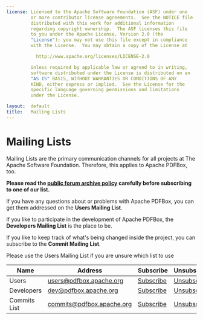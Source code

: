 ```yaml
---
license: Licensed to the Apache Software Foundation (ASF) under one
         or more contributor license agreements.  See the NOTICE file
         distributed with this work for additional information
         regarding copyright ownership.  The ASF licenses this file
         to you under the Apache License, Version 2.0 (the
         "License"); you may not use this file except in compliance
         with the License.  You may obtain a copy of the License at

           http://www.apache.org/licenses/LICENSE-2.0

         Unless required by applicable law or agreed to in writing,
         software distributed under the License is distributed on an
         "AS IS" BASIS, WITHOUT WARRANTIES OR CONDITIONS OF ANY
         KIND, either express or implied.  See the License for the
         specific language governing permissions and limitations
         under the License.

layout:  default
title:   Mailing Lists
---
```


# Mailing Lists

Mailing Lists are the primary communication channels for all projects at 
The Apache Software Foundation. Therefore, this applies to Apache PDFBox, too. 

**Please read the [public forum archive policy](http://www.apache.org/foundation/public-archives.html) carefully before subscribing to one of our list.**

If you have any questions about or problems with Apache PDFBox, you can get them addressed 
on the **Users Mailing List**. 

If you like to participate in the development of Apache PDFBox, 
the **Developers Mailing List** is the place to be. 

If you like to keep track of what's being changed inside the project, you can subscribe 
to the **Commit Mailing List**.

<p class="alert alert-info">Please use the Users Mailing List if you are unsure which list to use</p>

| Name | Address | Subscribe | Unsubscribe | Help | Archive | MarkMail |
| --- | --- | --- | ---| ---| --- | --- |
| Users | users@pdfbox.apache.org | [Subscribe](mailto:users-subscribe@pdfbox.apache.org) | [Unsubscribe](mailto:users-unsubscribe@pdfbox.apache.org) | [Help](mailto:users-help@pdfbox.apache.org) | [Archive](http://mail-archives.apache.org/mod_mbox/pdfbox-users/) | [MarkMail](http://pdfbox-users.markmail.org/) |
| Developers | dev@pdfbox.apache.org | [Subscribe](mailto:dev-subscribe@pdfbox.apache.org) | [Unsubscribe](mailto:dev-unsubscribe@pdfbox.apache.org) | [Help](mailto:dev-help@pdfbox.apache.org) | [Archive](http://mail-archives.apache.org/mod_mbox/pdfbox-dev/) | [MarkMail](http://pdfbox-dev.markmail.org/) |	 
| Commits List | commits@pdfbox.apache.org | [Subscribe](mailto:commits-subscribe@pdfbox.apache.org) | [Unsubscribe](mailto:commits-unsubscribe@pdfbox.apache.org) | [Help](mailto:commits-help@pdfbox.apache.org) | [Archive](http://mail-archives.apache.org/mod_mbox/pdfbox-commits/) | [MarkMail](http://pdfbox-commits.markmail.org/) |	 
